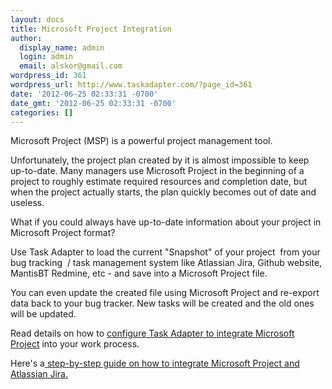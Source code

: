 ```yaml
---
layout: docs
title: Microsoft Project Integration
author:
  display_name: admin
  login: admin
  email: alskor@gmail.com
wordpress_id: 361
wordpress_url: http://www.taskadapter.com/?page_id=361
date: '2012-06-25 02:33:31 -0700'
date_gmt: '2012-06-25 02:33:31 -0700'
categories: []
---
```

<p>Microsoft Project (MSP) is a powerful project management tool.</p>
<p>Unfortunately, the project plan created by it is almost impossible to keep up-to-date. Many managers use Microsoft Project in the beginning of a project to roughly estimate required resources and completion date, but when the project actually starts, the plan quickly becomes out of date and useless.</p>
<p>What if you could always have up-to-date information about your project in Microsoft Project format?</p>
<p>Use Task Adapter to load the current "Snapshot" of your project &nbsp;from your bug tracking &nbsp;/ task management system like Atlassian Jira, Github website, MantisBT Redmine, etc - and save into a Microsoft Project file.</p>
<p>You can even update the created file using Microsoft Project and re-export data back to your bug tracker. New tasks will be created and the old ones will be updated.</p>
<p>Read details on how to <a href="/user-guide/microsoft-project/">configure Task Adapter to integrate Microsoft Project</a> into your work process.</p>
<p>Here's a<a href="/user-guide/atlassian-jira/atlassian-jira-and-microsoft-project-integration-step-by-step-guide/"> step-by-step guide on how to integrate Microsoft Project and Atlassian Jira.</a></p>
